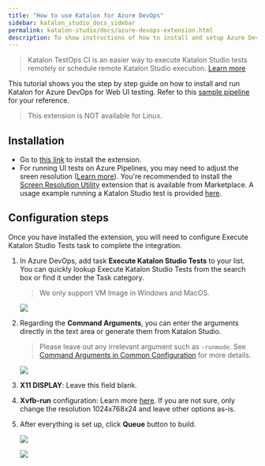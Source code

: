 ```yaml
---
title: "How to use Katalon for Azure DevOps"
sidebar: katalon_studio_docs_sidebar
permalink: katalon-studio/docs/azure-devops-extension.html 
description: To show instructions of how to install and setup Azure DevOps extension.
---
```

> Katalon TestOps CI is an easier way to execute Katalon Studio tests remotely or schedule remote Katalon Studio execution. [Learn more](https://docs.katalon.com/katalon-analytics/docs/kt-remote-execution.html)

This tutorial shows you the step by step guide on how to install and run Katalon for Azure DevOps for Web UI testing. Refer to this [sample pipeline](https://github.com/katalon-studio-samples/azure-devops-extension-samples) for your reference.

> This extension is NOT available for Linux.

## Installation

* Go to [this link](https://marketplace.visualstudio.com/items?itemName=katalon-llc.katalon&ssr=false#overview) to install the extension.
* For running UI tests on Azure Pipelines, you may need to adjust the sreen resolution ([Learn more](https://docs.microsoft.com/en-us/azure/devops/pipelines/test/ui-testing-considerations?view=azure-devops&tabs=mstest#setting-screen-resolution)). You're recommended to install the [Screen Resolution Utility](https://marketplace.visualstudio.com/items?itemName=ms-autotest.screen-resolution-utility-task#overview) extension that is available from Marketplace. A usage example running a Katalon Studio test is provided [here](https://github.com/duyluonganh/kat-download-file/blob/master/azure-pipelines.yml).

## Configuration steps

Once you have installed the extension, you will need to configure Execute Katalon Studio Tests task to complete the integration.

1. In Azure DevOps, add task **Execute Katalon Studio Tests** to your list. You can quickly lookup Execute Katalon Studio Tests from the search box or find it under the Task category.

   > We only support VM Image in Windows and MacOS.

   ![](https://github.com/katalon-studio/docs-images/raw/master/katalon-studio/docs/azure-devops-extension/1-search.png)

2. Regarding the **Command Arguments**, you can enter the arguments directly in the text area or generate them from Katalon Studio. 

   > Please leave out any irrelevant argument such as `-runmode`. See [Command Arguments in Common Configuration](https://docs.katalon.com/katalon-studio/docs/common-configuration.html#command-arguments) for more details.

   ![](https://github.com/katalon-studio/docs-images/raw/master/katalon-studio/docs/azure-devops-extension/2-command.png)

3. **X11 DISPLAY**: Leave this field blank. 

4. **Xvfb-run** configuration: Learn more [here](http://manpages.ubuntu.com/manpages/xenial/man1/xvfb-run.1.html). If you are not sure, only change the resolution 1024x768x24 and leave other options as-is.

5. After everything is set up, click **Queue** button to build.

   ![](https://github.com/katalon-studio/docs-images/raw/master/katalon-studio/docs/azure-devops-extension/3-result.png)

   ![](https://github.com/katalon-studio/docs-images/raw/master/katalon-studio/docs/azure-devops-extension/4-result.png)


